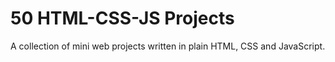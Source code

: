 # 50 HTML-CSS-JS Projects

A collection of mini web projects written in plain HTML, CSS and JavaScript.
